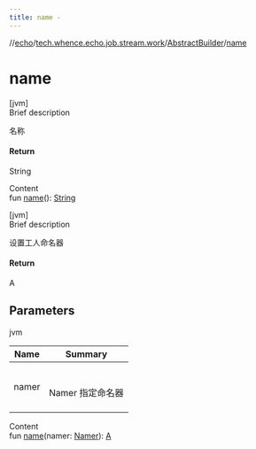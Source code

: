 ```yaml
---
title: name -
---
```

//[echo](../../index.md)/[tech.whence.echo.job.stream.work](../index.md)/[AbstractBuilder](index.md)/[name](name.md)



# name  
[jvm]  
Brief description  


名称



#### Return  


String

  
Content  
fun [name](name.md)(): [String](https://kotlinlang.org/api/latest/jvm/stdlib/kotlin/-string/index.html)  


[jvm]  
Brief description  


设置工人命名器



#### Return  


A



## Parameters  
  
jvm  
  
|  Name|  Summary| 
|---|---|
| namer| <br><br>Namer 指定命名器<br><br>
  
  
Content  
fun [name](name.md)(namer: [Namer](../-namer/index.md)): [A](index.md)  



